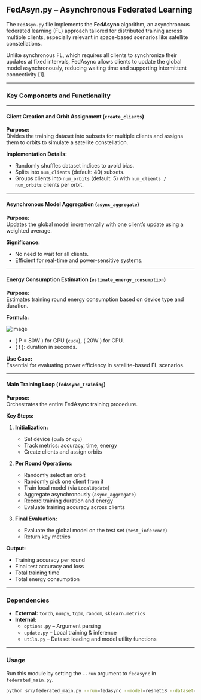 ## FedAsyn.py – Asynchronous Federated Learning

The `FedAsyn.py` file implements the **FedAsync** algorithm, an asynchronous federated learning (FL) approach tailored for distributed training across multiple clients, especially relevant in space-based scenarios like satellite constellations.

Unlike synchronous FL, which requires all clients to synchronize their updates at fixed intervals, FedAsync allows clients to update the global model asynchronously, reducing waiting time and supporting intermittent connectivity [1].

---

### Key Components and Functionality

---

#### Client Creation and Orbit Assignment (`create_clients`)

**Purpose:**  
Divides the training dataset into subsets for multiple clients and assigns them to orbits to simulate a satellite constellation.

**Implementation Details:**
- Randomly shuffles dataset indices to avoid bias.
- Splits into `num_clients` (default: 40) subsets.
- Groups clients into `num_orbits` (default: 5) with `num_clients / num_orbits` clients per orbit.

---

#### Asynchronous Model Aggregation (`async_aggregate`)

**Purpose:**  
Updates the global model incrementally with one client’s update using a weighted average.

**Significance:**
- No need to wait for all clients.
- Efficient for real-time and power-sensitive systems.

---

#### Energy Consumption Estimation (`estimate_energy_consumption`)

**Purpose:**  
Estimates training round energy consumption based on device type and duration.

**Formula:**

![image](https://github.com/user-attachments/assets/69b1deca-4c0e-4f04-b4e4-a5c9289cbf46)

- \( P = 80W \) for GPU (`cuda`), \( 20W \) for CPU.
- \( t \): duration in seconds.

**Use Case:**  
Essential for evaluating power efficiency in satellite-based FL scenarios.

---

#### Main Training Loop (`fedAsync_Training`)

**Purpose:**  
Orchestrates the entire FedAsync training procedure.

**Key Steps:**
1. **Initialization:**
   - Set device (`cuda` or `cpu`)
   - Track metrics: accuracy, time, energy
   - Create clients and assign orbits

2. **Per Round Operations:**
   - Randomly select an orbit
   - Randomly pick one client from it
   - Train local model (via `LocalUpdate`)
   - Aggregate asynchronously (`async_aggregate`)
   - Record training duration and energy
   - Evaluate training accuracy across clients

3. **Final Evaluation:**
   - Evaluate the global model on the test set (`test_inference`)
   - Return key metrics

**Output:**
- Training accuracy per round
- Final test accuracy and loss
- Total training time
- Total energy consumption

---

### Dependencies

- **External:** `torch`, `numpy`, `tqdm`, `random`, `sklearn.metrics`
- **Internal:**
  - `options.py` – Argument parsing
  - `update.py` – Local training & inference
  - `utils.py` – Dataset loading and model utility functions

---

### Usage

Run this module by setting the `--run` argument to `fedasync` in `federated_main.py`.

```bash
python src/federated_main.py --run=fedasync --model=resnet18 --dataset=eurosat --epochs=20


